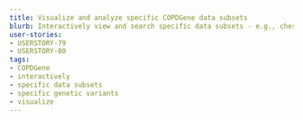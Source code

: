 ```yaml
---
title: Visualize and analyze specific COPDGene data subsets
blurb: Interactively view and search specific data subsets - e.g., chest CT scans of all COPDGene subjects with specific genetic variants.
user-stories:
- USERSTORY-79
- USERSTORY-80
tags:
- COPDGene
- interactively
- specific data subsets
- specific genetic variants
- visualize
---
```

